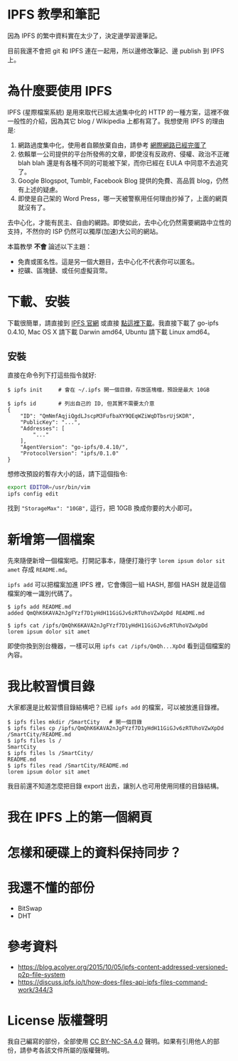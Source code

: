 # IPFS 教學和筆記

因為 IPFS 的繁中資料實在太少了，決定邊學習邊筆記。

目前我還不會把 git 和 IPFS 連在一起用，所以邊修改筆記、邊 publish 到 IPFS 上。

# 為什麼要使用 IPFS

IPFS (星際檔案系統) 是用來取代已經太過集中化的 HTTP 的一種方案，這裡不做一般性的介紹，因為其它 blog / Wikipedia 上都有寫了。我想使用 IPFS 的理由是:
1. 網路過度集中化，使用者自願放棄自由，請參考 [網際網路已經完蛋了](https://www.inside.com.tw/2017/08/07/internet-is-too-centralized)
2. 依賴單一公司提供的平台所發佈的文章，即使沒有反政府、侵權、政治不正確 blah blah 還是有各種不同的可能被下架，而你已經在 EULA 中同意不去追究了。
3. Google Blogspot, Tumblr, Facebook Blog 提供的免費、高品質 blog，仍然有上述的疑慮。
4. 即使是自己架的 Word Press，哪一天被警察用任何理由抄掉了，上面的網頁就沒有了。

去中心化，才能有民主、自由的網路。即使如此，去中心化仍然需要網路中立性的支持，不然你的 ISP 仍然可以獨厚(加速)大公司的網站。

本篇教學 **不會** 論述以下主題：
- 免責或匿名性。這是另一個大題目，去中心化不代表你可以匿名。
- 挖礦、區塊鏈、或任何虛擬貨幣。

# 下載、安裝

下載很簡單，請直接到 [IPFS 官網](https://ipfs.io/) 或直接 [點這裡下載](https://dist.ipfs.io/#go-ipfs)。我直接下載了 go-ipfs 0.4.10, Mac OS X 請下載 Darwin amd64, Ubuntu 請下載 Linux amd64。

## 安裝

直接在命令列下打這些指令就好:
```
$ ipfs init     # 會在 ~/.ipfs 開一個目錄，存放區塊檔，預設是最大 10GB

$ ipfs id       # 列出自己的 ID, 但其實不需要太介意
{
	"ID": "QmNmfAqjiQgdLJscpM3FufbaXY9QEqWZiWqDTbsrUjSKDR",
	"PublicKey": "...",
	"Addresses": [
		"..."
	],
	"AgentVersion": "go-ipfs/0.4.10/",
	"ProtocolVersion": "ipfs/0.1.0"
}
```

想修改預設的暫存大小的話，請下這個指令:
```bash
export EDITOR=/usr/bin/vim
ipfs config edit
```
找到 `"StorageMax": "10GB",` 這行，把 10GB 換成你要的大小即可。

# 新增第一個檔案

先來隨便新增一個檔案吧。打開記事本，隨便打幾行字 `lorem ipsum dolor sit amet` 存成 `README.md`。

`ipfs add` 可以把檔案加進 IPFS 裡，它會傳回一組 HASH, 那個 HASH 就是這個檔案的唯一識別代碼了。
```
$ ipfs add README.md
added QmQhK6KAVA2nJgFYzf7D1yHdH11GiGJv6zRTUhoVZwXpDd README.md

$ ipfs cat /ipfs/QmQhK6KAVA2nJgFYzf7D1yHdH11GiGJv6zRTUhoVZwXpDd
lorem ipsum dolor sit amet
```
即使你換到別台機器，一樣可以用 `ipfs cat /ipfs/QmQh...XpDd` 看到這個檔案的內容。

# 我比較習慣目錄

大家都還是比較習慣目錄結構吧？已經 `ipfs add` 的檔案，可以被放進目錄裡。
```
$ ipfs files mkdir /SmartCity   # 開一個目錄
$ ipfs files cp /ipfs/QmQhK6KAVA2nJgFYzf7D1yHdH11GiGJv6zRTUhoVZwXpDd /SmartCity/README.md
$ ipfs files ls /
SmartCity
$ ipfs files ls /SmartCity/
README.md
$ ipfs files read /SmartCity/README.md
lorem ipsum dolor sit amet
```
我目前還不知道怎麼把目錄 export 出去，讓別人也可用使用同樣的目錄結構。

# 我在 IPFS 上的第一個網頁

# 怎樣和硬碟上的資料保持同步？

# 我還不懂的部份

- BitSwap
- DHT

# 參考資料

- https://blog.acolyer.org/2015/10/05/ipfs-content-addressed-versioned-p2p-file-system
- https://discuss.ipfs.io/t/how-does-files-api-ipfs-files-command-work/344/3

# License 版權聲明

我自己編寫的部份，全部使用 [CC BY-NC-SA 4.0](https://creativecommons.org/licenses/by-nc-sa/4.0/deed.zh_TW) 聲明。如果有引用他人的部份，請參考各該文件所屬的版權聲明。
